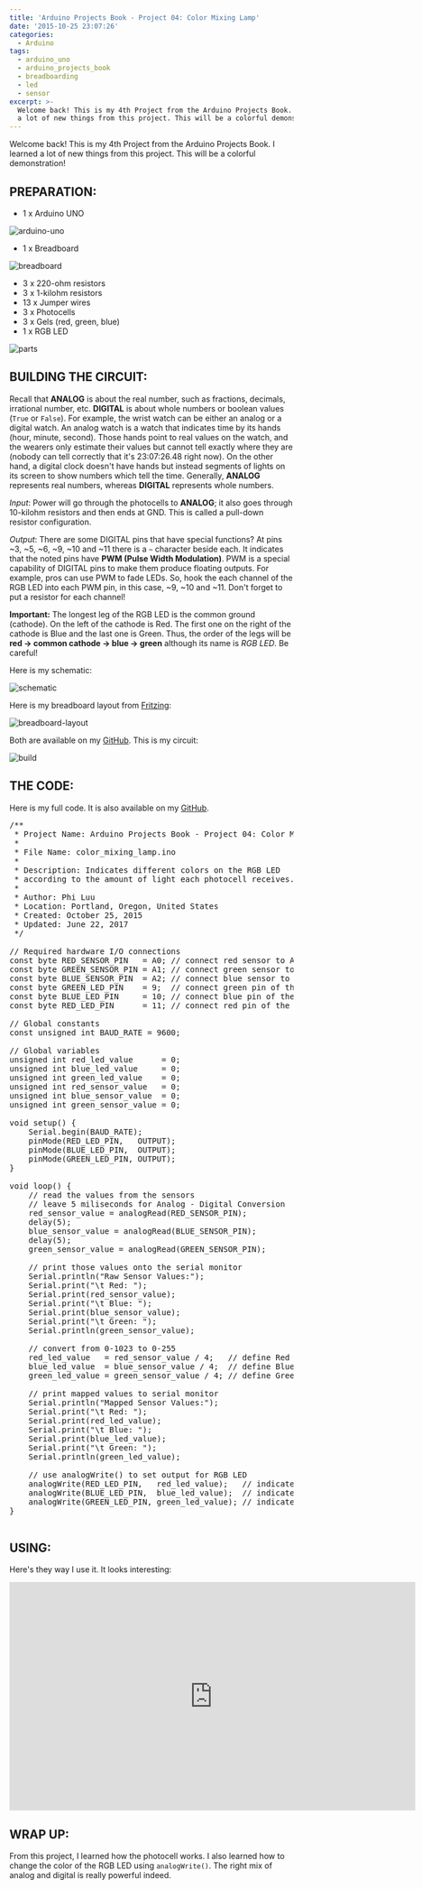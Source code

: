 ```yaml
---
title: 'Arduino Projects Book - Project 04: Color Mixing Lamp'
date: '2015-10-25 23:07:26'
categories:
  - Arduino
tags:
  - arduino_uno
  - arduino_projects_book
  - breadboarding
  - led
  - sensor
excerpt: >-
  Welcome back! This is my 4th Project from the Arduino Projects Book. I learned
  a lot of new things from this project. This will be a colorful demonstration!
---
```


Welcome back! This is my 4th Project from the Arduino Projects Book. I learned a lot of new things from this project. This will be a colorful demonstration!

## **PREPARATION:**

- 1 x Arduino UNO

![arduino-uno](/images/arduino-uno.jpg)

- 1 x Breadboard

![breadboard](/images/breadboard.jpg)

- 3 x 220-ohm resistors
- 3 x 1-kilohm resistors
- 13 x Jumper wires
- 3 x Photocells
- 3 x Gels (red, green, blue)
- 1 x RGB LED

![parts](/images/arduino-projects-book-project-04/parts.jpg)

## **BUILDING THE CIRCUIT:**

Recall that **ANALOG** is about the real number, such as fractions, decimals, irrational number, etc. **DIGITAL** is about whole numbers or boolean values (`True` or `False`). For example, the wrist watch can be either an analog or a digital watch. An analog watch is a watch that indicates time by its hands (hour, minute, second). Those hands point to real values on the watch, and the wearers only estimate their values but cannot tell exactly where they are (nobody can tell correctly that it's 23:07:26.48 right now). On the other hand, a digital clock doesn't have hands but instead segments of lights on its screen to show numbers which tell the time. Generally, **ANALOG** represents real numbers, whereas **DIGITAL** represents whole numbers.

_Input_: Power will go through the photocells to **ANALOG**; it also goes through 10-kilohm resistors and then ends at GND. This is called a pull-down resistor configuration.

_Output_: There are some DIGITAL pins that have special functions? At pins ~3, ~5, ~6, ~9, ~10 and ~11 there is a `~` character beside each. It indicates that the noted pins have **PWM (Pulse Width Modulation)**. PWM is a special capability of DIGITAL pins to make them produce floating outputs. For example, pros can use PWM to fade LEDs. So, hook the each channel of the RGB LED into each PWM pin, in this case, ~9, ~10 and ~11. Don't forget to put a resistor for each channel!

**Important:** The longest leg of the RGB LED is the common ground (cathode). On the left of the cathode is Red. The first one on the right of the cathode is Blue and the last one is Green. Thus, the order of the legs will be **red -> common cathode -> blue -> green** although its name is *RGB LED*. Be careful!

Here is my schematic:

![schematic](/images/arduino-projects-book-project-04/schematic.png)

Here is my breadboard layout from [Fritzing](http://fritzing.org/home/):

![breadboard-layout](/images/arduino-projects-book-project-04/breadboard-layout.jpg)

Both are available on my [GitHub](https://github.com/philectron/pcb/tree/master/arduino_repo/color_mixing_lamp). This is my circuit:

![build](/images/arduino-projects-book-project-04/build.jpg)

## **THE CODE:**

Here is my full code. It is also available on my [GitHub](https://github.com/philectron/arduino/blob/master/color_mixing_lamp/color_mixing_lamp.ino).

<pre class="prettyprint c-html linenums:1">
/**
 * Project Name: Arduino Projects Book - Project 04: Color Mixing Lamp
 *
 * File Name: color_mixing_lamp.ino
 *
 * Description: Indicates different colors on the RGB LED
 * according to the amount of light each photocell receives.
 *
 * Author: Phi Luu
 * Location: Portland, Oregon, United States
 * Created: October 25, 2015
 * Updated: June 22, 2017
 */

// Required hardware I/O connections
const byte RED_SENSOR_PIN   = A0; // connect red sensor to A0
const byte GREEN_SENSOR_PIN = A1; // connect green sensor to A1
const byte BLUE_SENSOR_PIN  = A2; // connect blue sensor to A2
const byte GREEN_LED_PIN    = 9;  // connect green pin of the RGB LED to ~9
const byte BLUE_LED_PIN     = 10; // connect blue pin of the RGB LED to ~10
const byte RED_LED_PIN      = 11; // connect red pin of the RGB LED to ~11

// Global constants
const unsigned int BAUD_RATE = 9600;

// Global variables
unsigned int red_led_value      = 0;
unsigned int blue_led_value     = 0;
unsigned int green_led_value    = 0;
unsigned int red_sensor_value   = 0;
unsigned int blue_sensor_value  = 0;
unsigned int green_sensor_value = 0;

void setup() {
    Serial.begin(BAUD_RATE);
    pinMode(RED_LED_PIN,   OUTPUT);
    pinMode(BLUE_LED_PIN,  OUTPUT);
    pinMode(GREEN_LED_PIN, OUTPUT);
}

void loop() {
    // read the values from the sensors
    // leave 5 miliseconds for Analog - Digital Conversion
    red_sensor_value = analogRead(RED_SENSOR_PIN);
    delay(5);
    blue_sensor_value = analogRead(BLUE_SENSOR_PIN);
    delay(5);
    green_sensor_value = analogRead(GREEN_SENSOR_PIN);

    // print those values onto the serial monitor
    Serial.println("Raw Sensor Values:");
    Serial.print("\t Red: ");
    Serial.print(red_sensor_value);
    Serial.print("\t Blue: ");
    Serial.print(blue_sensor_value);
    Serial.print("\t Green: ");
    Serial.println(green_sensor_value);

    // convert from 0-1023 to 0-255
    red_led_value   = red_sensor_value / 4;   // define Red LED
    blue_led_value  = blue_sensor_value / 4;  // define Blue LED
    green_led_value = green_sensor_value / 4; // define Green LED

    // print mapped values to serial monitor
    Serial.println("Mapped Sensor Values:");
    Serial.print("\t Red: ");
    Serial.print(red_led_value);
    Serial.print("\t Blue: ");
    Serial.print(blue_led_value);
    Serial.print("\t Green: ");
    Serial.println(green_led_value);

    // use analogWrite() to set output for RGB LED
    analogWrite(RED_LED_PIN,   red_led_value);   // indicate red LED
    analogWrite(BLUE_LED_PIN,  blue_led_value);  // indicate blue LED
    analogWrite(GREEN_LED_PIN, green_led_value); // indicate green LED
}

</pre>

## **USING:**

Here's they way I use it. It looks interesting:

<div class="embedded-video">
  <iframe width="720" height="405" src="https://www.youtube.com/embed/zwGk2Ztyj2o?list=PLt_UZum7NVtmFEVMdv4XH8TgXzJvzd78x" frameborder="0" allowfullscreen></iframe>
</div>

## **WRAP UP:**

From this project, I learned how the photocell works. I also learned how to change the color of the RGB LED using `analogWrite()`. The right mix of analog and digital is really powerful indeed.
